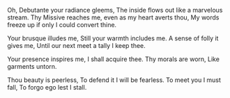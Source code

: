 Oh, Debutante your radiance gleems,
The inside flows out like a marvelous stream.
Thy Missive reaches me, even as my heart averts thou,
My words freeze up if only I could convert thine.

Your brusque illudes me,
Still your warmth includes me.
A sense of folly it gives me,
Until our next meet a tally I keep thee.

Your presence inspires me,
I shall acquire thee.
Thy morals are worn,
Like garments untorn.

Thou beauty is peerless,
To defend it I will be fearless.
To meet you I must fall,
To forgo ego lest I stall.
